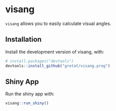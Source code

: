 
<!-- README.md is generated from README.Rmd. Please edit that file -->

# visang

<!-- badges: start -->

<!-- badges: end -->

`visang` allows you to easily calculate visual angles.

## Installation

Install the development version of visang, with:

``` r
# install.packages("devtools")
devtools::install_github("gretat/visang.prog")
```

## Shiny App

Run the shiny app with:

``` r
visang::run_shiny()
```
